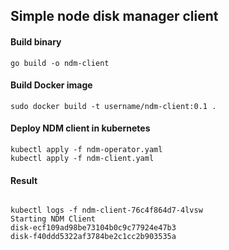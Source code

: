 ## Simple node disk manager client

#### Build binary

```
go build -o ndm-client
```


#### Build Docker image

```
sudo docker build -t username/ndm-client:0.1 .
```


#### Deploy NDM client in kubernetes

```
kubectl apply -f ndm-operator.yaml 
kubectl apply -f ndm-client.yaml 
```

#### Result
```

kubectl logs -f ndm-client-76c4f864d7-4lvsw
Starting NDM Client
disk-ecf109ad98be73104b0c9c77924e47b3
disk-f40ddd5322af3784be2c1cc2b903535a

```



